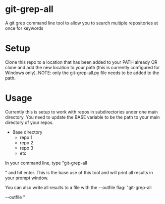 # git-grep-all
A git grep command line tool to allow you to search multiple repositories at once for keywords

# Setup
Clone this repo to a location that has been added to your PATH already OR clone and add the new location to your path (this is currently configured for Windows only).
NOTE: only the git-grep-all.py file needs to be added to the path.

# Usage
Currently this is setup to work with repos in subdirectories under one main directory.
You need to update the BASE variable to be the path to your main directory of your repos.

- Base directory
  - repo 1
  - repo 2
  - repo 3
  - etc
 
In your command line, type "git-grep-all <search term>" and hit enter. This is the base use of this tool and will print all results in your prompt window.

You can also write all results to a file with the --outfile flag: "git-grep-all <search term> --outfile <fileName>"
